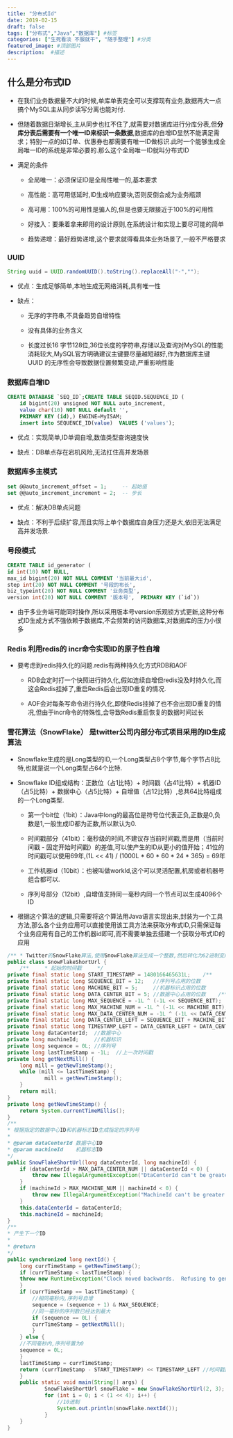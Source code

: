 ```yaml
---
title: "分布式Id"
date: 2019-02-15
draft: false
tags: ["分布式","Java","数据库"] #标签
categories: ["生死看淡 不服就干", "随手整理"] #分类
featured_image: #顶部图片
description:  #描述
---
```


## **什么是分布式ID**

- 在我们业务数据量不大的时候,单库单表完全可以支撑现有业务,数据再大一点搞个MySQL主从同步读写分离也能对付.

- 但随着数据日渐增长,主从同步也扛不住了,就需要对数据库进行分库分表,但**分库分表后需要有一个唯一ID来标识一条数据**,数据库的自增ID显然不能满足需求；特别一点的如订单、优惠券也都需要有唯一ID做标识.此时一个能够生成全局唯一ID的系统是非常必要的.那么这个全局唯一ID就叫分布式ID

- 满足的条件

    + 全局唯一：必须保证ID是全局性唯一的,基本要求

    + 高性能：高可用低延时,ID生成响应要块,否则反倒会成为业务瓶颈

    + 高可用：100%的可用性是骗人的,但是也要无限接近于100%的可用性

    + 好接入：要秉着拿来即用的设计原则,在系统设计和实现上要尽可能的简单

    + 趋势递增：最好趋势递增,这个要求就得看具体业务场景了,一般不严格要求

### **UUID**
~~~java
String uuid = UUID.randomUUID().toString().replaceAll("-",""); 
~~~
- 优点：生成足够简单,本地生成无网络消耗,具有唯一性

- 缺点：

    + 无序的字符串,不具备趋势自增特性

    + 没有具体的业务含义

    + 长度过长16 字节128位,36位长度的字符串,存储以及查询对MySQL的性能消耗较大,MySQL官方明确建议主键要尽量越短越好,作为数据库主键 UUID 的无序性会导致数据位置频繁变动,严重影响性能

### **数据库自增ID**

~~~sql
CREATE DATABASE `SEQ_ID`;CREATE TABLE SEQID.SEQUENCE_ID (    
    id bigint(20) unsigned NOT NULL auto_increment,     
    value char(10) NOT NULL default '',    
    PRIMARY KEY (id),) ENGINE=MyISAM;
    insert into SEQUENCE_ID(value)  VALUES ('values');
~~~

- 优点：实现简单,ID单调自增,数值类型查询速度快

- 缺点：DB单点存在宕机风险,无法扛住高并发场景

### **数据库多主模式**

~~~sql
set @@auto_increment_offset = 1;     -- 起始值
set @@auto_increment_increment = 2;  -- 步长
~~~

- 优点：解决DB单点问题

- 缺点：不利于后续扩容,而且实际上单个数据库自身压力还是大,依旧无法满足高并发场景.

### **号段模式**

~~~sql
CREATE TABLE id_generator (  
id int(10) NOT NULL,  
max_id bigint(20) NOT NULL COMMENT '当前最大id',  
step int(20) NOT NULL COMMENT '号段的布长',  
biz_typeint(20) NOT NULL COMMENT '业务类型',  
version int(20) NOT NULL COMMENT '版本号',  PRIMARY KEY (`id`))
~~~

- 由于多业务端可能同时操作,所以采用版本号version乐观锁方式更新,这种分布式ID生成方式不强依赖于数据库,不会频繁的访问数据库,对数据库的压力小很多

### **Redis** 利用redis的 incr命令实现ID的原子性自增
- 要考虑到redis持久化的问题.redis有两种持久化方式RDB和AOF

    + RDB会定时打一个快照进行持久化,假如连续自增但redis没及时持久化,而这会Redis挂掉了,重启Redis后会出现ID重复的情况.

    + AOF会对每条写命令进行持久化,即使Redis挂掉了也不会出现ID重复的情况,但由于incr命令的特殊性,会导致Redis重启恢复的数据时间过长

### **雪花算法（SnowFlake）** 是twitter公司内部分布式项目采用的ID生成算法

- Snowflake生成的是Long类型的ID,一个Long类型占8个字节,每个字节占8比特,也就是说一个Long类型占64个比特.

- Snowflake ID组成结构：正数位（占1比特）+ 时间戳（占41比特）+ 机器ID（占5比特）+ 数据中心（占5比特）+ 自增值（占12比特）,总共64比特组成的一个Long类型.

    + 第一个bit位（1bit）：Java中long的最高位是符号位代表正负,正数是0,负数是1,一般生成ID都为正数,所以默认为0.

    + 时间戳部分（41bit）：毫秒级的时间,不建议存当前时间戳,而是用（当前时间戳 - 固定开始时间戳）的差值,可以使产生的ID从更小的值开始；41位的时间戳可以使用69年,(1L << 41) / (1000L * 60 * 60 * 24 * 365) = 69年

    + 工作机器id（10bit）：也被叫做workId,这个可以灵活配置,机房或者机器号组合都可以.

    + 序列号部分（12bit）,自增值支持同一毫秒内同一个节点可以生成4096个ID

- 根据这个算法的逻辑,只需要将这个算法用Java语言实现出来,封装为一个工具方法,那么各个业务应用可以直接使用该工具方法来获取分布式ID,只需保证每个业务应用有自己的工作机器id即可,而不需要单独去搭建一个获取分布式ID的应用

~~~java
/** * Twitter的SnowFlake算法,使用SnowFlake算法生成一个整数,然后转化为62进制变成一个短地址URL * * https://github.com/beyondfengyu/SnowFlake */
public class SnowFlakeShortUrl {    
    /**     * 起始的时间戳     */    
private final static long START_TIMESTAMP = 1480166465631L;    /**     * 每一部分占用的位数     */    
private final static long SEQUENCE_BIT = 12;   //序列号占用的位数    
private final static long MACHINE_BIT = 5;     //机器标识占用的位数    
private final static long DATA_CENTER_BIT = 5; //数据中心占用的位数    /**     * 每一部分的最大值     */    
private final static long MAX_SEQUENCE = -1L ^ (-1L << SEQUENCE_BIT);    
private final static long MAX_MACHINE_NUM = -1L ^ (-1L << MACHINE_BIT);    
private final static long MAX_DATA_CENTER_NUM = -1L ^ (-1L << DATA_CENTER_BIT);    /**     * 每一部分向左的位移     */    private final static long MACHINE_LEFT = SEQUENCE_BIT;    
private final static long DATA_CENTER_LEFT = SEQUENCE_BIT + MACHINE_BIT;   
private final static long TIMESTAMP_LEFT = DATA_CENTER_LEFT + DATA_CENTER_BIT;    
private long dataCenterId;  //数据中心    
private long machineId;     //机器标识    
private long sequence = 0L; //序列号    
private long lastTimeStamp = -1L;  //上一次时间戳    
private long getNextMill() {        
    long mill = getNewTimeStamp();       
    while (mill <= lastTimeStamp) {         
            mill = getNewTimeStamp();       
    }      
    return mill;   
}    
private long getNewTimeStamp() {        
    return System.currentTimeMillis();    
}    
/**     
* 根据指定的数据中心ID和机器标志ID生成指定的序列号     
*    
* @param dataCenterId 数据中心ID     
* @param machineId    机器标志ID     
*/    
public SnowFlakeShortUrl(long dataCenterId, long machineId) {  
    if (dataCenterId > MAX_DATA_CENTER_NUM || dataCenterId < 0) {        
        throw new IllegalArgumentException("DtaCenterId can't be greater than MAX_DATA_CENTER_NUM or less than 0！");     
    }      
    if (machineId > MAX_MACHINE_NUM || machineId < 0) {        
        throw new IllegalArgumentException("MachineId can't be greater than MAX_MACHINE_NUM or less than 0！");    
    }     
    this.dataCenterId = dataCenterId;     
    this.machineId = machineId;  
}  
/**     
* 产生下一个ID     
*     
* @return     
*/    
public synchronized long nextId() {        
    long currTimeStamp = getNewTimeStamp();       
    if (currTimeStamp < lastTimeStamp) {       
    throw new RuntimeException("Clock moved backwards.  Refusing to generate id");   
    }      
    if (currTimeStamp == lastTimeStamp) {      
        //相同毫秒内,序列号自增          
        sequence = (sequence + 1) & MAX_SEQUENCE;        
        //同一毫秒的序列数已经达到最大       
        if (sequence == 0L) {           
        currTimeStamp = getNextMill();       
        }     
    } else {        
    //不同毫秒内,序列号置为0     
    sequence = 0L;     
    }     
    lastTimeStamp = currTimeStamp;        
    return (currTimeStamp - START_TIMESTAMP) << TIMESTAMP_LEFT //时间戳部分                | dataCenterId << DATA_CENTER_LEFT       //数据中心部分                | machineId << MACHINE_LEFT             //机器标识部分                | sequence;                             //序列号部分  
    }       
    public static void main(String[] args) {    
            SnowFlakeShortUrl snowFlake = new SnowFlakeShortUrl(2, 3);    
            for (int i = 0; i < (1 << 4); i++) {       
                //10进制        
                System.out.println(snowFlake.nextId());  
            }   
    }
}
~~~